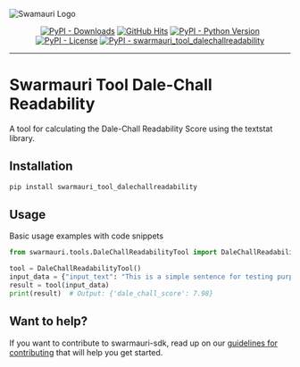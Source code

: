 
![Swamauri Logo](https://res.cloudinary.com/dbjmpekvl/image/upload/v1730099724/Swarmauri-logo-lockup-2048x757_hww01w.png)

<p align="center">
    <a href="https://pypi.org/project/swarmauri_tool_dalechallreadability/">
        <img src="https://img.shields.io/pypi/dm/swarmauri_tool_dalechallreadability" alt="PyPI - Downloads"/></a>
    <a href="https://github.com/swarmauri/swarmauri-sdk/pkgs/community/swarmauri_tool_dalechallreadability/README.md">
        <img src="https://hits.seeyoufarm.com/api/count/incr/badge.svg?url=https://github.com/swarmauri/swarmauri-sdk/pkgs/community/swarmauri_tool_dalechallreadability/README.md&count_bg=%2379C83D&title_bg=%23555555&icon=&icon_color=%23E7E7E7&title=hits&edge_flat=false" alt="GitHub Hits"/></a>
    <a href="https://pypi.org/project/swarmauri_tool_dalechallreadability/">
        <img src="https://img.shields.io/pypi/pyversions/swarmauri_tool_dalechallreadability" alt="PyPI - Python Version"/></a>
    <a href="https://pypi.org/project/swarmauri_tool_dalechallreadability/">
        <img src="https://img.shields.io/pypi/l/swarmauri_tool_dalechallreadability" alt="PyPI - License"/></a>
    <a href="https://pypi.org/project/swarmauri_tool_dalechallreadability/">
        <img src="https://img.shields.io/pypi/v/swarmauri_tool_dalechallreadability?label=swarmauri_tool_dalechallreadability&color=green" alt="PyPI - swarmauri_tool_dalechallreadability"/></a>
</p>

---

# Swarmauri Tool Dale-Chall Readability

A tool for calculating the Dale-Chall Readability Score using the textstat library.

## Installation

```bash
pip install swarmauri_tool_dalechallreadability
```

## Usage
Basic usage examples with code snippets
```python
from swarmauri.tools.DaleChallReadabilityTool import DaleChallReadabilityTool

tool = DaleChallReadabilityTool()
input_data = {"input_text": "This is a simple sentence for testing purposes."}
result = tool(input_data)
print(result)  # Output: {'dale_chall_score': 7.98}
```
## Want to help?

If you want to contribute to swarmauri-sdk, read up on our [guidelines for contributing](https://github.com/swarmauri/swarmauri-sdk/blob/master/contributing.md) that will help you get started.
